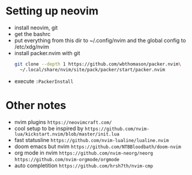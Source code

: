# Setting up neovim
- install neovim, git
- get the bashrc
- put everything from this dir to ~/.config/nvim
  and the global config to /etc/xdg/nvim
- install packer.nvim with git
  ```bash
  git clone --depth 1 https://github.com/wbthomason/packer.nvim\
    ~/.local/share/nvim/site/pack/packer/start/packer.nvim
  ```
- execute ```:PackerInstall```

# Other notes
- nvim plugins ```https://neovimcraft.com/```
- cool setup to be inspired by ```https://github.com/nvim-lua/kickstart.nvim/blob/master/init.lua```
- fast statusline ```https://github.com/nvim-lualine/lualine.nvim```
- doom emacs but nvim ```https://github.com/NTBBloodbath/doom-nvim```
- org mode in nvim ```https://github.com/nvim-neorg/neorg```
	```https://github.com/nvim-orgmode/orgmode```
- auto completition ```https://github.com/hrsh7th/nvim-cmp```

